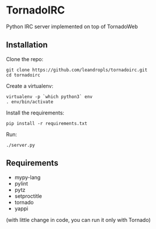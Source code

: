 # TornadoIRC
Python IRC server implemented on top of TornadoWeb

## Installation
Clone the repo:
```
git clone https://github.com/leandropls/tornadoirc.git
cd tornadoirc
```

Create a virtualenv:
```
virtualenv -p `which python3` env
. env/bin/activate
```

Install the requirements:
```
pip install -r requirements.txt
```

Run:
```
./server.py
```

## Requirements
* mypy-lang
* pylint
* pytz
* setproctitle
* tornado
* yappi

(with little change in code, you can run it only with Tornado)
